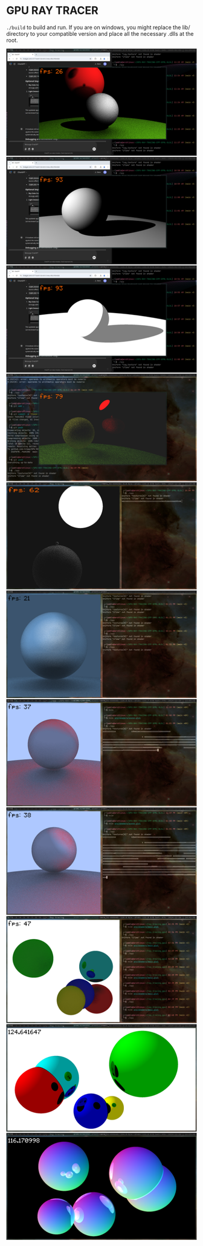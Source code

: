 # GPU RAY TRACER

`./build` to build and run.
If you are on windows, you might replace the lib/ directory to your compatible version and place all the necessary .dlls at the root.

![](./bin/screenshots/10.png)
![](./bin/screenshots/9.png)
![](./bin/screenshots/8.png)
![](./bin/screenshots/7.png)
![](./bin/screenshots/6.png)
![](./bin/screenshots/5.png)
![](./bin/screenshots/4.png)
![](./bin/screenshots/3.png)
![](./bin/screenshots/2.png)
![](./bin/screenshots/1.png)
![](./bin/screenshots/0.png)
